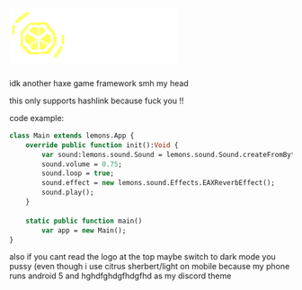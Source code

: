 # <img src="art/tmpLogoWithText.png"/>

idk another haxe game framework smh my head

this only supports hashlink because fuck you !!

code example:

```haxe
class Main extends lemons.App {
    override public function init():Void {
        var sound:lemons.sound.Sound = lemons.sound.Sound.createFromBytes(File.getBytes('D:\\dither me up.wav'));
        sound.volume = 0.75;
        sound.loop = true;
        sound.effect = new lemons.sound.Effects.EAXReverbEffect();
        sound.play();
    }

    static public function main()
        var app = new Main();
}
```

also if you cant read the logo at the top maybe switch to dark mode you pussy (even though i use citrus sherbert/light on mobile because my phone runs android 5 and hghdfghdgfhdgfhd as my discord theme
